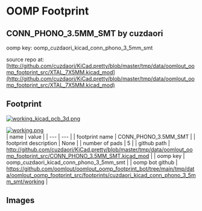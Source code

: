 # OOMP Footprint  
## CONN_PHONO_3.5MM_SMT  by cuzdaori  
  
oomp key: oomp_cuzdaori_kicad_conn_phono_3_5mm_smt  
  
source repo at: [http://github.com/cuzdaori/KiCad.pretty/blob/master/tmp/data/oomlout_oomp_footprint_src/XTAL_7X5MM.kicad_mod](http://github.com/cuzdaori/KiCad.pretty/blob/master/tmp/data/oomlout_oomp_footprint_src/XTAL_7X5MM.kicad_mod)  
## Footprint  
  
[![working_kicad_pcb_3d.png](working_kicad_pcb_3d_600.png)](working_kicad_pcb_3d.png)  
  
[![working.png](working_600.png)](working.png)  
| name | value | 
| --- | --- | 
| footprint name | CONN_PHONO_3.5MM_SMT | 
| footprint description | None | 
| number of pads | 5 | 
| github path | http://github.com/cuzdaori/KiCad.pretty/blob/master/tmp/data/oomlout_oomp_footprint_src/CONN_PHONO_3.5MM_SMT.kicad_mod | 
| oomp key | oomp_cuzdaori_kicad_conn_phono_3_5mm_smt | 
| oomp bot github | https://github.com/oomlout/oomlout_oomp_footprint_bot/tree/main/tmp/data/oomlout_oomp_footprint_src/footprints/cuzdaori_kicad_conn_phono_3_5mm_smt/working | 
## Images  

